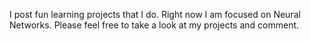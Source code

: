 I post fun learning projects that I do. Right now I am focused on Neural Networks. Please feel free to take a look at my projects and comment.
